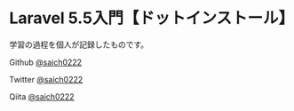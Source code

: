 # Laravel 5.5入門【ドットインストール】
学習の過程を個人が記録したものです。

Github [@saich0222](https://github.com/sach0222)

Twitter [@saich0222](https://twitter.com/saich0222)

Qiita [@saich0222](https://qiita.com/saich0222)